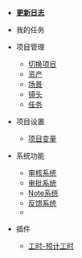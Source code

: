 * [**更新日志**](/desktop/update.md)

* 我的任务

* 项目管理
  * [切换项目](/desktop/project/project.md)
  * [资产](/desktop/project/asset.md)
  * [场景](/desktop/project/assembly.md)
  * [镜头](/desktop/project/shot.md)
  * [任务](/desktop/project/task.md)

* 项目设置
  * [项目变量](/desktop/project/variable.md)

* 系统功能
  * [审核系统](/desktop/module/review.md)
  * [审批系统](/desktop/module/approval.md)
  * [Note系统](/desktop/module/note.md)
  * [反馈系统](/desktop/module/feedback.md)
  * 
* 插件
  * [工时-预计工时](/desktop/plugin/update_esttime.md)